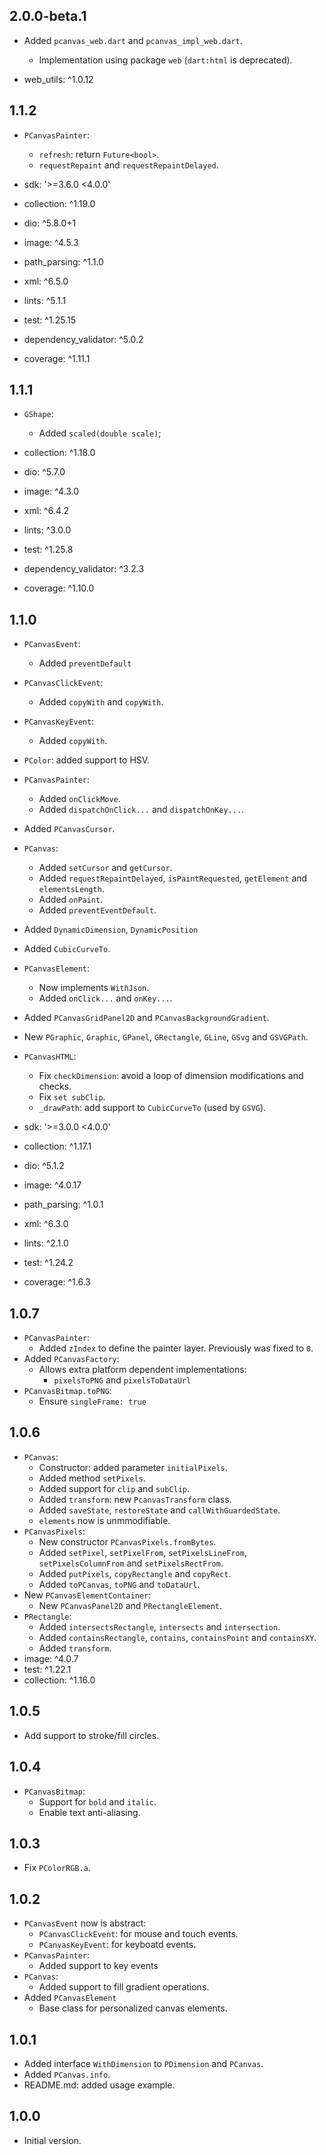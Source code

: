 ## 2.0.0-beta.1

- Added `pcanvas_web.dart` and `pcanvas_impl_web.dart`.
  - Implementation using package `web` (`dart:html` is deprecated).

- web_utils: ^1.0.12

## 1.1.2

- `PCanvasPainter`:
  - `refresh`: return `Future<bool>`.
  - `requestRepaint` and `requestRepaintDelayed`.

- sdk: '>=3.6.0 <4.0.0'

- collection: ^1.19.0
- dio: ^5.8.0+1
- image: ^4.5.3
- path_parsing: ^1.1.0
- xml: ^6.5.0

- lints: ^5.1.1
- test: ^1.25.15
- dependency_validator: ^5.0.2
- coverage: ^1.11.1

## 1.1.1

- `GShape`:
  - Added `scaled(double scale)`;

- collection: ^1.18.0
- dio: ^5.7.0
- image: ^4.3.0
- xml: ^6.4.2

- lints: ^3.0.0
- test: ^1.25.8
- dependency_validator: ^3.2.3
- coverage: ^1.10.0

## 1.1.0

- `PCanvasEvent`:
  - Added `preventDefault`
- `PCanvasClickEvent`:
  - Added `copyWith` and `copyWith`.
- `PCanvasKeyEvent`:
  - Added `copyWith`.

- `PColor`: added support to HSV.

- `PCanvasPainter`:
  - Added `onClickMove`.
  - Added `dispatchOnClick...` and `dispatchOnKey...`.

- Added `PCanvasCursor`.

- `PCanvas`:
  - Added `setCursor` and `getCursor`.
  - Added `requestRepaintDelayed`, `isPaintRequested`, `getElement` and `elementsLength`.
  - Added `onPaint`.
  - Added `preventEventDefault`.

- Added `DynamicDimension`, `DynamicPosition`

- Added `CubicCurveTo`.

- `PCanvasElement`:
  - Now implements `WithJson`.
  - Added `onClick...` and `onKey...`.

- Added `PCanvasGridPanel2D` and `PCanvasBackgroundGradient`.

- New `PGraphic`, `Graphic`, `GPanel`, `GRectangle`, `GLine`, `GSvg` and `GSVGPath`.

- `PCanvasHTML`:
  - Fix `checkDimension`: avoid a loop of dimension modifications and checks.
  - Fix `set subClip`.
  - `_drawPath`: add support to `CubicCurveTo` (used by `GSVG`).

- sdk: '>=3.0.0 <4.0.0'
- collection: ^1.17.1
- dio: ^5.1.2
- image: ^4.0.17
- path_parsing: ^1.0.1
- xml: ^6.3.0
- lints: ^2.1.0
- test: ^1.24.2
- coverage: ^1.6.3

## 1.0.7

- `PCanvasPainter`:
  - Added `zIndex` to define the painter layer. Previously was fixed to `0`.
- Added `PCanvasFactory`:
  - Allows extra platform dependent implementations:
    - `pixelsToPNG` and `pixelsToDataUrl`
- `PCanvasBitmap.toPNG`:
  - Ensure `singleFrame: true`

## 1.0.6

- `PCanvas`:
  - Constructor: added parameter `initialPixels`. 
  - Added method `setPixels`.
  - Added support for `clip` and `subClip`.
  - Added `transform`: new `PcanvasTransform` class.
  - Added `saveState`, `restoreState` and `callWithGuardedState`.
  - `elements` now is unmmodifiable.
- `PCanvasPixels`:
  - New constructor `PCanvasPixels.fromBytes`.
  - Added `setPixel`, `setPixelFrom`, `setPixelsLineFrom`, `setPixelsColumnFrom` and `setPixelsRectFrom`.
  - Added `putPixels`, `copyRectangle` and `copyRect`.
  - Added `toPCanvas`, `toPNG` and `toDataUrl`.
- New `PCanvasElementContainer`:
  - New `PCanvasPanel2D` and `PRectangleElement`.
- `PRectangle`:
  - Added `intersectsRectangle`, `intersects` and `intersection`.
  - Added `containsRectangle`, `contains`, `containsPoint` and `containsXY`.
  - Added `transform`.
- image: ^4.0.7
- test: ^1.22.1
- collection: ^1.16.0

## 1.0.5

- Add support to stroke/fill circles.

## 1.0.4

- `PCanvasBitmap`:
  - Support for `bold` and `italic`.
  - Enable text anti-aliasing.

## 1.0.3

- Fix `PColorRGB.a`.

## 1.0.2

- `PCanvasEvent` now is abstract:
  - `PCanvasClickEvent`: for mouse and touch events.
  - `PCanvasKeyEvent`: for keyboatd events.
- `PCanvasPainter`:
  - Added support to key events
- `PCanvas`:
  - Added support to fill gradient operations.
- Added `PCanvasElement`
  - Base class for personalized canvas elements. 

## 1.0.1

- Added interface `WithDimension` to `PDimension` and `PCanvas`.
- Added `PCanvas.info`.
- README.md: added usage example.

## 1.0.0

- Initial version.
